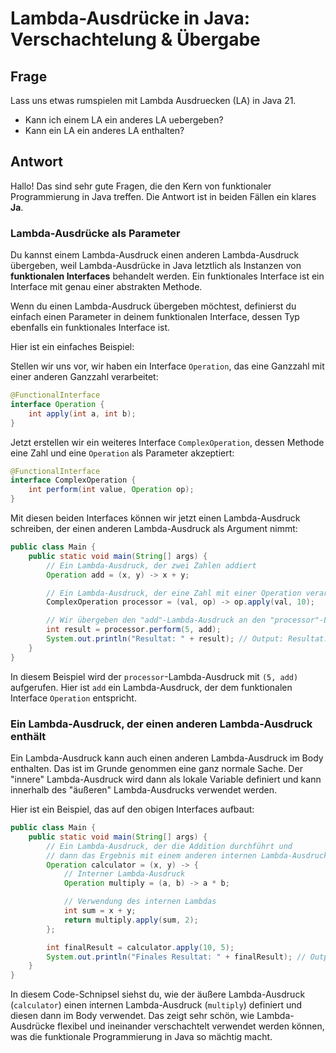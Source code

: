 # Lambda-Ausdrücke in Java: Verschachtelung & Übergabe

## Frage

Lass uns etwas rumspielen mit Lambda Ausdruecken (LA) in Java 21. 
- Kann ich einem LA ein anderes LA uebergeben?
- Kann ein LA ein anderes LA enthalten?

## Antwort

Hallo! Das sind sehr gute Fragen, die den Kern von funktionaler Programmierung
in Java treffen. Die Antwort ist in beiden Fällen ein klares **Ja**.

### Lambda-Ausdrücke als Parameter

Du kannst einem Lambda-Ausdruck einen anderen Lambda-Ausdruck übergeben, weil
Lambda-Ausdrücke in Java letztlich als Instanzen von **funktionalen
Interfaces** behandelt werden. Ein funktionales Interface ist ein Interface mit
genau einer abstrakten Methode.

Wenn du einen Lambda-Ausdruck übergeben möchtest, definierst du einfach einen
Parameter in deinem funktionalen Interface, dessen Typ ebenfalls ein
funktionales Interface ist.

Hier ist ein einfaches Beispiel:

Stellen wir uns vor, wir haben ein Interface `Operation`, das eine Ganzzahl mit
einer anderen Ganzzahl verarbeitet:

```java
@FunctionalInterface
interface Operation {
    int apply(int a, int b);
}
```

Jetzt erstellen wir ein weiteres Interface `ComplexOperation`, dessen Methode
eine Zahl und eine `Operation` als Parameter akzeptiert:

```java
@FunctionalInterface
interface ComplexOperation {
    int perform(int value, Operation op);
}
```

Mit diesen beiden Interfaces können wir jetzt einen Lambda-Ausdruck schreiben,
der einen anderen Lambda-Ausdruck als Argument nimmt:

```java
public class Main {
    public static void main(String[] args) {
        // Ein Lambda-Ausdruck, der zwei Zahlen addiert
        Operation add = (x, y) -> x + y;

        // Ein Lambda-Ausdruck, der eine Zahl mit einer Operation verarbeitet
        ComplexOperation processor = (val, op) -> op.apply(val, 10);

        // Wir übergeben den "add"-Lambda-Ausdruck an den "processor"-Lambda-Ausdruck
        int result = processor.perform(5, add);
        System.out.println("Resultat: " + result); // Output: Resultat: 15
    }
}
```

In diesem Beispiel wird der `processor`-Lambda-Ausdruck mit `(5, add)`
aufgerufen. Hier ist `add` ein Lambda-Ausdruck, der dem funktionalen Interface
`Operation` entspricht.

### Ein Lambda-Ausdruck, der einen anderen Lambda-Ausdruck enthält

Ein Lambda-Ausdruck kann auch einen anderen Lambda-Ausdruck im Body enthalten.
Das ist im Grunde genommen eine ganz normale Sache. Der "innere"
Lambda-Ausdruck wird dann als lokale Variable definiert und kann innerhalb des
"äußeren" Lambda-Ausdrucks verwendet werden.

Hier ist ein Beispiel, das auf den obigen Interfaces aufbaut:

```java
public class Main {
    public static void main(String[] args) {
        // Ein Lambda-Ausdruck, der die Addition durchführt und 
        // dann das Ergebnis mit einem anderen internen Lambda-Ausdruck multipliziert
        Operation calculator = (x, y) -> {
            // Interner Lambda-Ausdruck
            Operation multiply = (a, b) -> a * b;

            // Verwendung des internen Lambdas
            int sum = x + y;
            return multiply.apply(sum, 2);
        };

        int finalResult = calculator.apply(10, 5);
        System.out.println("Finales Resultat: " + finalResult); // Output: Finales Resultat: 30
    }
}
```

In diesem Code-Schnipsel siehst du, wie der äußere Lambda-Ausdruck
(`calculator`) einen internen Lambda-Ausdruck (`multiply`) definiert und diesen
dann im Body verwendet. Das zeigt sehr schön, wie Lambda-Ausdrücke flexibel und
ineinander verschachtelt verwendet werden können, was die funktionale
Programmierung in Java so mächtig macht.
